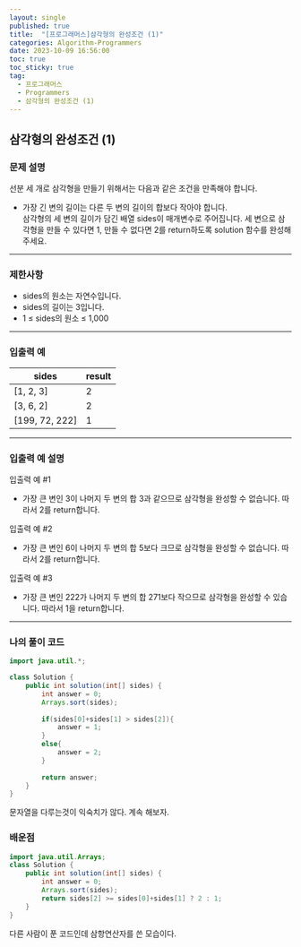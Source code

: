 ```yaml
---
layout: single
published: true
title:  "[프로그래머스]삼각형의 완성조건 (1)"
categories: Algorithm-Programmers
date: 2023-10-09 16:56:00
toc: true
toc_sticky: true
tag:   
  - 프로그래머스
  - Programmers
  - 삼각형의 완성조건 (1)
---
```


## 삼각형의 완성조건 (1)

### 문제 설명

선분 세 개로 삼각형을 만들기 위해서는 다음과 같은 조건을 만족해야 합니다.  

* 가장 긴 변의 길이는 다른 두 변의 길이의 합보다 작아야 합니다.  
삼각형의 세 변의 길이가 담긴 배열 sides이 매개변수로 주어집니다. 세 변으로 삼각형을 만들 수 있다면 1, 만들 수 없다면 2를 return하도록 solution 함수를 완성해주세요.

----------------

### 제한사항

* sides의 원소는 자연수입니다.
* sides의 길이는 3입니다.
* 1 ≤ sides의 원소 ≤ 1,000


----------------

### 입출력 예

|sides	|result|
|---|---|
|[1, 2, 3]|	2|
|[3, 6, 2]|	2|
|[199, 72, 222]|	1|

----------------

### 입출력 예 설명

입출력 예 #1  

* 가장 큰 변인 3이 나머지 두 변의 합 3과 같으므로 삼각형을 완성할 수 없습니다. 따라서 2를 return합니다.
  

입출력 예 #2  

* 가장 큰 변인 6이 나머지 두 변의 합 5보다 크므로 삼각형을 완성할 수 없습니다. 따라서 2를 return합니다.
  

입출력 예 #3  

* 가장 큰 변인 222가 나머지 두 변의 합 271보다 작으므로 삼각형을 완성할 수 있습니다. 따라서 1을 return합니다.
  
  

----------------

### 나의 풀이 코드

```java
import java.util.*;

class Solution {
    public int solution(int[] sides) {
        int answer = 0;
        Arrays.sort(sides);
        
        if(sides[0]+sides[1] > sides[2]){
            answer = 1;
        }
        else{
            answer = 2;
        }
            
        return answer;
    }
}
```

문자열을 다루는것이 익숙치가 않다. 계속 해보자.



### 배운점


```java
import java.util.Arrays;
class Solution {
    public int solution(int[] sides) {
        int answer = 0;
        Arrays.sort(sides);
        return sides[2] >= sides[0]+sides[1] ? 2 : 1;
    }
}
```

다른 사람이 푼 코드인데 삼항연산자를 쓴 모습이다. 